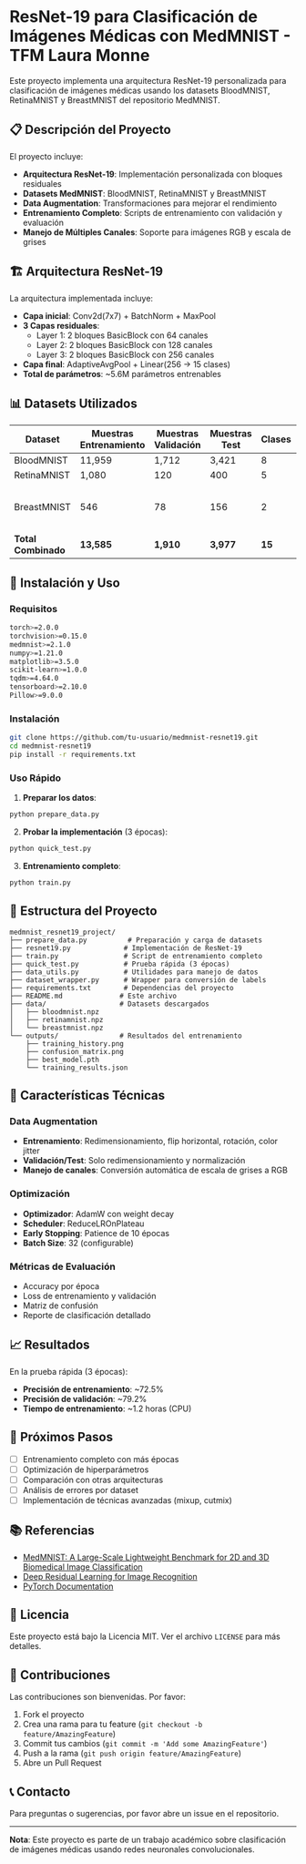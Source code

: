 # ResNet-19 para Clasificación de Imágenes Médicas con MedMNIST - TFM Laura Monne

Este proyecto implementa una arquitectura ResNet-19 personalizada para clasificación de imágenes médicas usando los datasets BloodMNIST, RetinaMNIST y BreastMNIST del repositorio MedMNIST.

## 📋 Descripción del Proyecto

El proyecto incluye:
- **Arquitectura ResNet-19**: Implementación personalizada con bloques residuales
- **Datasets MedMNIST**: BloodMNIST, RetinaMNIST y BreastMNIST
- **Data Augmentation**: Transformaciones para mejorar el rendimiento
- **Entrenamiento Completo**: Scripts de entrenamiento con validación y evaluación
- **Manejo de Múltiples Canales**: Soporte para imágenes RGB y escala de grises

## 🏗️ Arquitectura ResNet-19

La arquitectura implementada incluye:
- **Capa inicial**: Conv2d(7x7) + BatchNorm + MaxPool
- **3 Capas residuales**: 
  - Layer 1: 2 bloques BasicBlock con 64 canales
  - Layer 2: 2 bloques BasicBlock con 128 canales  
  - Layer 3: 2 bloques BasicBlock con 256 canales
- **Capa final**: AdaptiveAvgPool + Linear(256 → 15 clases)
- **Total de parámetros**: ~5.6M parámetros entrenables

## 📊 Datasets Utilizados

| Dataset | Muestras Entrenamiento | Muestras Validación | Muestras Test | Clases | Canales |
|---------|----------------------|-------------------|---------------|--------|---------|
| BloodMNIST | 11,959 | 1,712 | 3,421 | 8 | RGB (3) |
| RetinaMNIST | 1,080 | 120 | 400 | 5 | RGB (3) |
| BreastMNIST | 546 | 78 | 156 | 2 | Escala de grises (1) |
| **Total Combinado** | **13,585** | **1,910** | **3,977** | **15** | **Mixto** |

## 🚀 Instalación y Uso

### Requisitos
```bash
torch>=2.0.0
torchvision>=0.15.0
medmnist>=2.1.0
numpy>=1.21.0
matplotlib>=3.5.0
scikit-learn>=1.0.0
tqdm>=4.64.0
tensorboard>=2.10.0
Pillow>=9.0.0
```

### Instalación
```bash
git clone https://github.com/tu-usuario/medmnist-resnet19.git
cd medmnist-resnet19
pip install -r requirements.txt
```

### Uso Rápido

1. **Preparar los datos**:
```bash
python prepare_data.py
```

2. **Probar la implementación** (3 épocas):
```bash
python quick_test.py
```

3. **Entrenamiento completo**:
```bash
python train.py
```

## 📁 Estructura del Proyecto

```
medmnist_resnet19_project/
├── prepare_data.py          # Preparación y carga de datasets
├── resnet19.py             # Implementación de ResNet-19
├── train.py                # Script de entrenamiento completo
├── quick_test.py           # Prueba rápida (3 épocas)
├── data_utils.py           # Utilidades para manejo de datos
├── dataset_wrapper.py      # Wrapper para conversión de labels
├── requirements.txt        # Dependencias del proyecto
├── README.md              # Este archivo
├── data/                  # Datasets descargados
│   ├── bloodmnist.npz
│   ├── retinamnist.npz
│   └── breastmnist.npz
└── outputs/               # Resultados del entrenamiento
    ├── training_history.png
    ├── confusion_matrix.png
    ├── best_model.pth
    └── training_results.json
```

## 🔧 Características Técnicas

### Data Augmentation
- **Entrenamiento**: Redimensionamiento, flip horizontal, rotación, color jitter
- **Validación/Test**: Solo redimensionamiento y normalización
- **Manejo de canales**: Conversión automática de escala de grises a RGB

### Optimización
- **Optimizador**: AdamW con weight decay
- **Scheduler**: ReduceLROnPlateau
- **Early Stopping**: Patience de 10 épocas
- **Batch Size**: 32 (configurable)

### Métricas de Evaluación
- Accuracy por época
- Loss de entrenamiento y validación
- Matriz de confusión
- Reporte de clasificación detallado

## 📈 Resultados

En la prueba rápida (3 épocas):
- **Precisión de entrenamiento**: ~72.5%
- **Precisión de validación**: ~79.2%
- **Tiempo de entrenamiento**: ~1.2 horas (CPU)

## 🎯 Próximos Pasos

- [ ] Entrenamiento completo con más épocas
- [ ] Optimización de hiperparámetros
- [ ] Comparación con otras arquitecturas
- [ ] Análisis de errores por dataset
- [ ] Implementación de técnicas avanzadas (mixup, cutmix)

## 📚 Referencias

- [MedMNIST: A Large-Scale Lightweight Benchmark for 2D and 3D Biomedical Image Classification](https://medmnist.com/)
- [Deep Residual Learning for Image Recognition](https://arxiv.org/abs/1512.03385)
- [PyTorch Documentation](https://pytorch.org/docs/)

## 📄 Licencia

Este proyecto está bajo la Licencia MIT. Ver el archivo `LICENSE` para más detalles.

## 👥 Contribuciones

Las contribuciones son bienvenidas. Por favor:
1. Fork el proyecto
2. Crea una rama para tu feature (`git checkout -b feature/AmazingFeature`)
3. Commit tus cambios (`git commit -m 'Add some AmazingFeature'`)
4. Push a la rama (`git push origin feature/AmazingFeature`)
5. Abre un Pull Request

## 📞 Contacto

Para preguntas o sugerencias, por favor abre un issue en el repositorio.

---

**Nota**: Este proyecto es parte de un trabajo académico sobre clasificación de imágenes médicas usando redes neuronales convolucionales.
